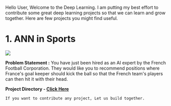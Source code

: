 Hello User,
Welcome to the Deep Learning. I am putting my best effort to contribute some great deep learning projects so that we can learn and grow together. Here are few projects you might find useful.

# 1. ANN in Sports

![](https://www2.aston.ac.uk/image-library/Sports/homepage-image-banner/sports%20banner%20football.jpg)

**Problem Statement :** You have just been hired as an AI expert by the French Football Corporation. They would like you to recommend positions where France's goal keeper should kick the ball so that the French team's players can then hit it with their head.

**Project Directory - [Click Here](https://github.com/ravichaubey/Deep-Learning-Projects/tree/master/ANN%20in%20%20Sports)**

`If you want to contribute any project, Let us build together.`
